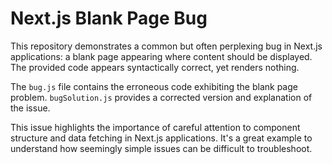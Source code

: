 # Next.js Blank Page Bug

This repository demonstrates a common but often perplexing bug in Next.js applications: a blank page appearing where content should be displayed.  The provided code appears syntactically correct, yet renders nothing.

The `bug.js` file contains the erroneous code exhibiting the blank page problem.  `bugSolution.js` provides a corrected version and explanation of the issue.

This issue highlights the importance of careful attention to component structure and data fetching in Next.js applications.  It's a great example to understand how seemingly simple issues can be difficult to troubleshoot.